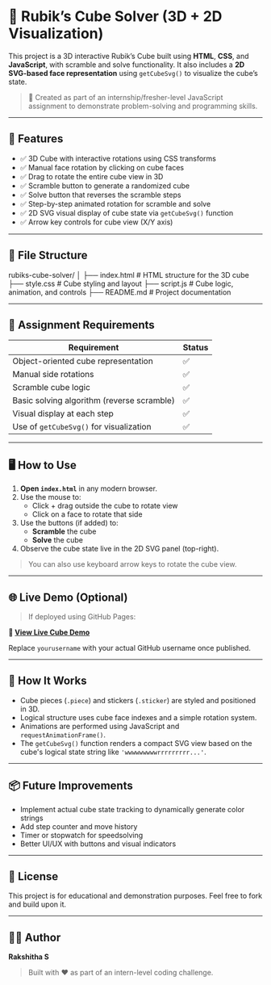 # 🧩 Rubik’s Cube Solver (3D + 2D Visualization)

This project is a 3D interactive Rubik’s Cube built using **HTML**, **CSS**, and **JavaScript**, with scramble and solve functionality. It also includes a **2D SVG-based face representation** using `getCubeSvg()` to visualize the cube’s state.

> 🎯 Created as part of an internship/fresher-level JavaScript assignment to demonstrate problem-solving and programming skills.

---

## 🚀 Features

- ✅ 3D Cube with interactive rotations using CSS transforms
- ✅ Manual face rotation by clicking on cube faces
- ✅ Drag to rotate the entire cube view in 3D
- ✅ Scramble button to generate a randomized cube
- ✅ Solve button that reverses the scramble steps
- ✅ Step-by-step animated rotation for scramble and solve
- ✅ 2D SVG visual display of cube state via `getCubeSvg()` function
- ✅ Arrow key controls for cube view (X/Y axis)

---

## 📂 File Structure
rubiks-cube-solver/
│
├── index.html # HTML structure for the 3D cube
├── style.css # Cube styling and layout
├── script.js # Cube logic, animation, and controls
├── README.md # Project documentation



---

## 🧠 Assignment Requirements

| Requirement                                          | Status |
|------------------------------------------------------|--------|
| Object-oriented cube representation                  | ✅     |
| Manual side rotations                                | ✅     |
| Scramble cube logic                                  | ✅     |
| Basic solving algorithm (reverse scramble)           | ✅     |
| Visual display at each step                          | ✅     |
| Use of `getCubeSvg()` for visualization              | ✅     |

---

## 🖥️ How to Use

1. **Open `index.html`** in any modern browser.
2. Use the mouse to:
   - Click + drag outside the cube to rotate view
   - Click on a face to rotate that side
3. Use the buttons (if added) to:
   - **Scramble** the cube
   - **Solve** the cube
4. Observe the cube state live in the 2D SVG panel (top-right).

> You can also use keyboard arrow keys to rotate the cube view.

---

## 🌐 Live Demo (Optional)

> If deployed using GitHub Pages:

**🔗 [View Live Cube Demo](https://github.com/Rakshitha1627/rubiks-cube)**

Replace `yourusername` with your actual GitHub username once published.

---

## 🧠 How It Works

- Cube pieces (`.piece`) and stickers (`.sticker`) are styled and positioned in 3D.
- Logical structure uses cube face indexes and a simple rotation system.
- Animations are performed using JavaScript and `requestAnimationFrame()`.
- The `getCubeSvg()` function renders a compact SVG view based on the cube's logical state string like `'wwwwwwwwwrrrrrrrrr...'`.

---

## 📦 Future Improvements

- Implement actual cube state tracking to dynamically generate color strings
- Add step counter and move history
- Timer or stopwatch for speedsolving
- Better UI/UX with buttons and visual indicators

---

## 📜 License

This project is for educational and demonstration purposes. Feel free to fork and build upon it.

---

## 🙋‍♂️ Author

**Rakshitha S**

> Built with ❤️ as part of an intern-level coding challenge.


